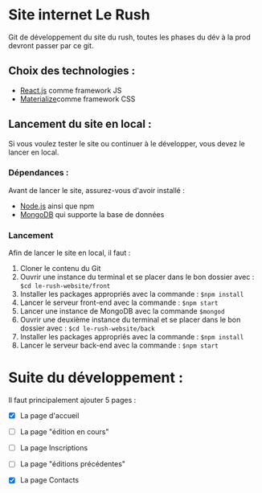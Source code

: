 # Site internet Le Rush


Git de développement du site du rush, toutes les phases du dév à la prod devront passer par ce git.

## Choix des technologies : 


- [React.js](https://reactjs.org/) comme framework JS
- [Materialize](https://materializecss.com/)comme framework CSS


## Lancement du site en local : 
Si vous voulez tester le site ou continuer à le développer, vous devez le lancer en local. 

### Dépendances : 
Avant de lancer le site, assurez-vous d'avoir installé : 
- [Node.js](https://nodejs.org/en/) ainsi que npm
- [MongoDB](https://www.mongodb.com/download-center/community) qui supporte la base de données

### Lancement
Afin de lancer le site en local, il faut : 
 1. Cloner le contenu du Git
 2. Ouvrir une instance du terminal et se placer dans le bon dossier avec : `$cd le-rush-website/front`
 3. Installer les packages appropriés avec la commande : `$npm install`
 4. Lancer le serveur front-end avec la commande : `$npm start`
 5. Lancer une instance de MongoDB avec la commande `$mongod`
 6. Ouvrir une deuxième instance du terminal et se placer dans le bon dossier avec : `$cd le-rush-website/back`
 7. Installer les packages appropriés avec la commande : `$npm install`
 8. Lancer le serveur back-end avec la commande : `$npm start`

# Suite du développement :
Il faut principalement ajouter 5 pages :
- [x] La page d'accueil
- [ ] La page "édition en cours"
- [ ] La page Inscriptions
- [ ] La page "éditions précédentes"
- [x] La page Contacts


